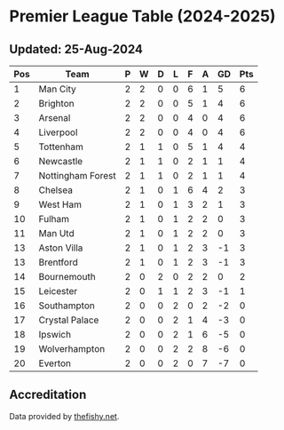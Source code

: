 # Premier League Table (2024-2025)
## Updated: 25-Aug-2024

| Pos | Team | P | W | D | L | F | A | GD | Pts |
| --- | --- | --- | --- | --- | --- | --- | --- | --- | --- |
| 1 | Man City | 2 | 2 | 0 | 0 | 6 | 1 | 5 | 6 |
| 2 | Brighton | 2 | 2 | 0 | 0 | 5 | 1 | 4 | 6 |
| 3 | Arsenal | 2 | 2 | 0 | 0 | 4 | 0 | 4 | 6 |
| 4 | Liverpool | 2 | 2 | 0 | 0 | 4 | 0 | 4 | 6 |
| 5 | Tottenham | 2 | 1 | 1 | 0 | 5 | 1 | 4 | 4 |
| 6 | Newcastle | 2 | 1 | 1 | 0 | 2 | 1 | 1 | 4 |
| 7 | Nottingham Forest | 2 | 1 | 1 | 0 | 2 | 1 | 1 | 4 |
| 8 | Chelsea | 2 | 1 | 0 | 1 | 6 | 4 | 2 | 3 |
| 9 | West Ham | 2 | 1 | 0 | 1 | 3 | 2 | 1 | 3 |
| 10 | Fulham | 2 | 1 | 0 | 1 | 2 | 2 | 0 | 3 |
| 11 | Man Utd | 2 | 1 | 0 | 1 | 2 | 2 | 0 | 3 |
| 13 | Aston Villa | 2 | 1 | 0 | 1 | 2 | 3 | -1 | 3 |
| 13 | Brentford | 2 | 1 | 0 | 1 | 2 | 3 | -1 | 3 |
| 14 | Bournemouth | 2 | 0 | 2 | 0 | 2 | 2 | 0 | 2 |
| 15 | Leicester | 2 | 0 | 1 | 1 | 2 | 3 | -1 | 1 |
| 16 | Southampton | 2 | 0 | 0 | 2 | 0 | 2 | -2 | 0 |
| 17 | Crystal Palace | 2 | 0 | 0 | 2 | 1 | 4 | -3 | 0 |
| 18 | Ipswich | 2 | 0 | 0 | 2 | 1 | 6 | -5 | 0 |
| 19 | Wolverhampton | 2 | 0 | 0 | 2 | 2 | 8 | -6 | 0 |
| 20 | Everton | 2 | 0 | 0 | 2 | 0 | 7 | -7 | 0 |

## Accreditation 

Data provided by [thefishy.net](https://www.thefishy.net/).
